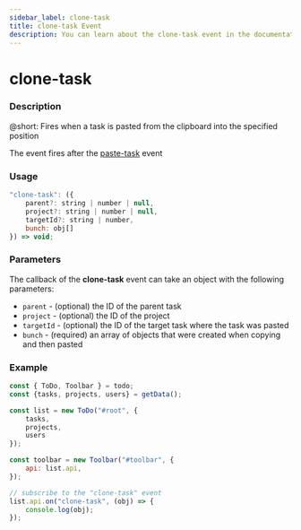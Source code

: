 ```yaml
---
sidebar_label: clone-task
title: clone-task Event
description: You can learn about the clone-task event in the documentation of the DHTMLX JavaScript To Do List library. Browse developer guides and API reference, try out code examples and live demos, and download a free 30-day evaluation version of DHTMLX To Do List.
---
```


# clone-task

### Description

@short: Fires when a task is pasted from the clipboard into the specified position 

The event fires after the [paste-task](api/events/pastetask_event.md) event

### Usage

~~~js
"clone-task": ({
    parent?: string | number | null,
    project?: string | number | null,
    targetId?: string | number,
    bunch: obj[]
}) => void;
~~~

### Parameters

The callback of the **clone-task** event can take an object with the following parameters:

- `parent` - (optional) the ID of the parent task
- `project` - (optional) the ID of the project
- `targetId` - (optional) the ID of the target task where the task was pasted
- `bunch` - (required) an array of objects that were created when copying and then pasted

### Example

~~~js {15-17}
const { ToDo, Toolbar } = todo;
const {tasks, projects, users} = getData();

const list = new ToDo("#root", {
	tasks,
    projects,
    users
});

const toolbar = new Toolbar("#toolbar", {
	api: list.api,
});

// subscribe to the "clone-task" event
list.api.on("clone-task", (obj) => {
    console.log(obj); 
});
~~~